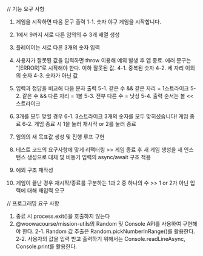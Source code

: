 // 기능 요구 사항

1. 게임을 시작하면 다음 문구 출력
   1-1. 숫자 야구 게임을 시작합니다.
2. 1에서 9까지 서로 다른 임의의 수 3개 배열 생성
3. 플레이어는 서로 다른 3개의 숫자 입력
4. 사용자가 잘못된 값을 입력하면 throw 이용해 예외 발생 후 앱 종료. 에러 문구는 “[ERROR]“로 시작해야 한다. 이하 잘못된 값.
   4-1. 중복된 숫자
   4-2. 세 자리 이외의 숫자
   4-3. 숫자가 아닌 값
5. 입력과 정답을 비교해 다음 문자 출력
   5-1. 같은 수 && 같은 자리 = 1스트라이크
   5-2. 같은 수 && 다른 자리 = 1볼
   5-3. 전부 다른 수 = 낫싱
   5-4. 출력 순서는 볼 << 스트라이크

6. 3개를 모두 맞힐 경우
   6-1. 3스트라이크
   3개의 숫자를 모두 맞히셨습니다! 게임 종료
   6-2. 게임 종료 시 1을 눌러 재시작 or 2를 눌러 종료
7. 임의의 새 목표값 생성 및 진행 루프 구현

8. 테스트 코드의 요구사항에 맞게 리팩터링 >> 게임 종료 후 새 게임 생성을 새 인스턴스 생성으로 대체 및 비동기 입력의 async/await 구조 적용

9. 예외 구조 재작성

10. 게임이 끝난 경우 재시작/종료를 구분하는 1과 2 중 하나의 수 >> 1 or 2가 아닌 입력에 대해 재입력 요구

// 프로그래밍 요구 사항

1. 종료 시 process.exit()을 호출하지 않는다
2. @woowacourse/mission-utils의 Random 및 Console API를 사용하여 구현해야 한다.
   2-1. Random 값 추출은 Random.pickNumberInRange()를 활용한다.
   2-2. 사용자의 값을 입력 받고 출력하기 위해서는 Console.readLineAsync, Console.print를 활용한다.
